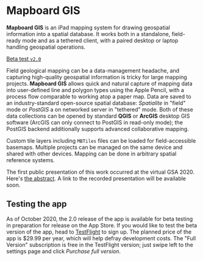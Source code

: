 # Mapboard GIS

**Mapboard GIS** is an iPad mapping system for drawing geospatial
information into a spatial database. It works both in a standalone, field-ready
mode and as a tethered client, with a paired desktop or laptop
handling geospatial operations.

<a class="link-button" href="https://testflight.apple.com/join/0TfVlWyN">Beta test <code>v2.0</code></a>

Field geological mapping can be a data-management headache, and capturing high-quality geospatial
information is tricky for large mapping projects.
**Mapboard GIS** allows quick and natural capture of mapping data
into user-defined line and polygon
types using the Apple Pencil, with a process flow comparable to working atop a
paper map. Data are saved to an industry-standard open-source spatial database:
_Spatialite_ in "field" mode or _PostGIS_ a on networked server in "tethered" mode.
Both of these data collections can be opened by standard **QGIS** or **ArcGIS**
desktop GIS software (ArcGIS can only connect to PostGIS in read-only mode); the PostGIS
backend additionally supports advanced collaborative mapping.

Custom tile layers including `MBTiles` files can be loaded
for field-accessible basemaps. Multiple projects can be managed on the same device
and shared with other devices. Mapping can be done in arbitrary spatial reference
systems.

The first public presentation of this work occurred at the virtual GSA 2020.
Here's [the abstract](https://gsa.confex.com/gsa/2020AM/meetingapp.cgi/Paper/359493).
A link to the recorded presentation will be available soon.

## Testing the app

As of October 2020, the 2.0 release of the app is available for beta testing in preparation for release on the App Store.
If you would like to test the beta version of the app,
head to [TestFlight](https://testflight.apple.com/join/0TfVlWyN) to sign up.
The planned price of the app is \$29.99 per year, which will help defray development costs.
The "Full Version" subscription is free in the TestFlight version; just swipe left
to the settings page and click _Purchase full version_.
